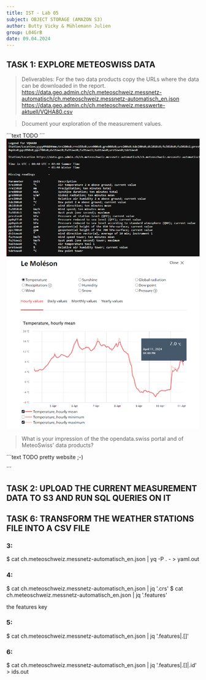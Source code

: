 ```yaml
---
title: IST - Lab 05
subject: OBJECT STORAGE (AMAZON S3)
author: Butty Vicky & Mühlemann Julien
group: L04GrB
date: 09.04.2024
---
```


<div style="page-break-after: always; break-after: page;"></div>


## TASK 1: EXPLORE METEOSWISS DATA



> Deliverables:
> For the two data products copy the URLs where the data can be downloaded in the report.
https://data.geo.admin.ch/ch.meteoschweiz.messnetz-automatisch/ch.meteoschweiz.messnetz-automatisch_en.json
https://data.geo.admin.ch/ch.meteoschweiz.messwerte-aktuell/VQHA80.csv  

> Document your exploration of the measurement values.


´´´text
TODO
´´´
![image](legend.png)
![image](mls_temp.png)

> What is your impression of the the opendata.swiss portal and of MeteoSwiss' data products?


´´´text
TODO
pretty website ;-)

´´´


## TASK 2: UPLOAD THE CURRENT MEASUREMENT DATA TO S3 AND RUN SQL QUERIES ON IT





## TASK 6: TRANSFORM THE WEATHER STATIONS FILE INTO A CSV FILE


### 3: 
$ cat ch.meteoschweiz.messnetz-automatisch_en.json | yq -P . - > yaml.out


### 4:
$ cat ch.meteoschweiz.messnetz-automatisch_en.json | jq '.crs'
$ cat ch.meteoschweiz.messnetz-automatisch_en.json | jq '.features'

the features key
### 5:
$ cat ch.meteoschweiz.messnetz-automatisch_en.json | jq '.features|.[]'


### 6:

$ cat ch.meteoschweiz.messnetz-automatisch_en.json | jq '.features|.[]|.id' > ids.out

